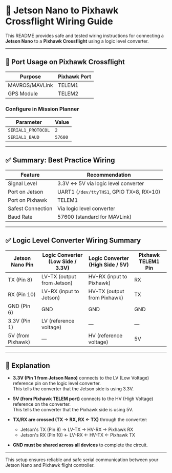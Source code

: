 # 🔌 Jetson Nano to Pixhawk Crossflight Wiring Guide

This README provides safe and tested wiring instructions for connecting a **Jetson Nano** to a **Pixhawk Crossflight** using a logic level converter.

---

## 📍 Port Usage on Pixhawk Crossflight

| Purpose        | Pixhawk Port |
|----------------|--------------|
| MAVROS/MAVLink | TELEM1       |
| GPS Module     | TELEM2       |

### Configure in Mission Planner

| Parameter          | Value   |
|--------------------|---------|
| `SERIAL1_PROTOCOL` | `2`     |
| `SERIAL1_BAUD`     | `57600` |

---

## ✅ Summary: Best Practice Wiring

| Feature           | Recommendation                               |
|-------------------|-----------------------------------------------|
| Signal Level      | 3.3V ↔ 5V via logic level converter            |
| Port on Jetson    | UART1 (`/dev/ttyTHS1`, GPIO TX=8, RX=10)       |
| Port on Pixhawk   | TELEM1                                        |
| Safest Connection | Via logic level converter                     |
| Baud Rate         | 57600 (standard for MAVLink)                  |

---

## ✅ Logic Level Converter Wiring Summary

| Jetson Nano Pin | Logic Converter (Low Side / 3.3V) | Logic Converter (High Side / 5V) | Pixhawk TELEM1 Pin     |
|------------------|-----------------------------------|------------------------------------|-------------------------|
| TX (Pin 8)        | LV-TX (output from Jetson)        | HV-RX (input to Pixhawk)           | RX                      |
| RX (Pin 10)       | LV-RX (input to Jetson)           | HV-TX (output from Pixhawk)        | TX                      |
| GND (Pin 6)       | GND                               | GND                                | GND                     |
| 3.3V (Pin 1)      | LV (reference voltage)            | —                                  | —                       |
| 5V (from Pixhawk) | —                                 | HV (reference voltage)             | 5V                      |

---

## 🔌 Explanation

- **3.3V (Pin 1 from Jetson Nano)** connects to the LV (Low Voltage) reference pin on the logic level converter.  
  This tells the converter that the Jetson side is using 3.3V.

- **5V (from Pixhawk TELEM port)** connects to the HV (High Voltage) reference on the converter.  
  This tells the converter that the Pixhawk side is using 5V.

- **TX/RX are crossed (TX → RX, RX ← TX)** through the converter:
  - Jetson's TX (Pin 8) → LV-TX → HV-RX → Pixhawk RX
  - Jetson's RX (Pin 10) ← LV-RX ← HV-TX ← Pixhawk TX

- **GND must be shared across all devices** to complete the circuit.

---

This setup ensures reliable and safe serial communication between your Jetson Nano and Pixhawk flight controller.